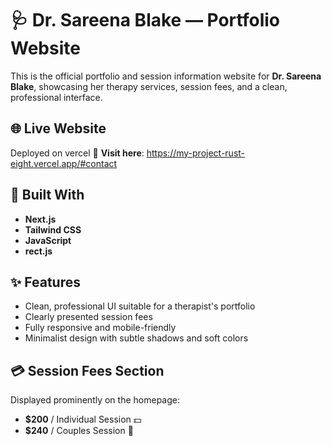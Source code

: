 # 🩺 Dr. Sareena Blake — Portfolio Website

This is the official portfolio and session information website for **Dr. Sareena Blake**, showcasing her therapy services, session fees, and a clean, professional interface.

## 🌐 Live Website

Deployed on vercel 
🔗 **Visit here**: https://my-project-rust-eight.vercel.app/#contact

## 🧰 Built With

- **Next.js**
- **Tailwind CSS**
- **JavaScript**
- **rect.js**

## ✨ Features

- Clean, professional UI suitable for a therapist's portfolio
- Clearly presented session fees
- Fully responsive and mobile-friendly
- Minimalist design with subtle shadows and soft colors

## 💳 Session Fees Section

Displayed prominently on the homepage:

- **$200** / Individual Session 💵  
- **$240** / Couples Session 💑



